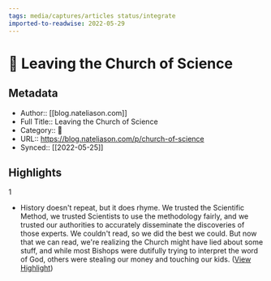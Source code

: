 ```yaml
---
tags: media/captures/articles status/integrate
imported-to-readwise: 2022-05-29
---
```

# 📰 Leaving the Church of Science

## Metadata
- Author:: [[blog.nateliason.com]]
- Full Title:: Leaving the Church of Science
- Category:: 📰
- URL:: https://blog.nateliason.com/p/church-of-science
- Synced:: [[2022-05-25]]

## Highlights
1
- History doesn't repeat, but it does rhyme. We trusted the Scientific Method, we trusted Scientists to use the methodology fairly, and we trusted our authorities to accurately disseminate the discoveries of those experts. We couldn't read, so we did the best we could. But now that we can read, we're realizing the Church might have lied about some stuff, and while most Bishops were dutifully trying to interpret the word of God, others were stealing our money and touching our kids. ([View Highlight](https://instapaper.com/read/1508692231/19651714))
